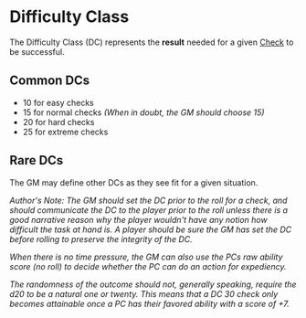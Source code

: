 # Difficulty Class

The Difficulty Class (DC) represents the **result** needed for a given [Check](Check.md) to be successful.

## Common DCs

- 10 for easy checks
- 15 for normal checks *(When in doubt, the GM should choose 15)*
- 20 for hard checks
- 25 for extreme checks

## Rare DCs

The GM may define other DCs as they see fit for a given situation.

*Author's Note:*
*The GM should set the DC prior to the roll for a check, and should communicate the DC to the player prior to the roll unless there is a good narrative reason why the player wouldn't have any notion how difficult the task at hand is. A player should be sure the GM has set the DC before rolling to preserve the integrity of the DC.*

*When there is no time pressure, the GM can also use the PCs raw ability score (no roll) to decide whether the PC can do an action for expediency.*

*The randomness of the outcome should not, generally speaking, require the d20 to be a natural one or twenty. This means that a DC 30 check only becomes attainable once a PC has their favored ability with a score of +7.*
